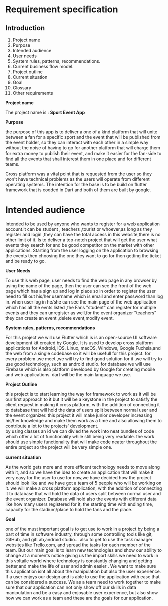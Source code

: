 
Requirement specification
========
## Introduction
1. Project name
2. Purpose
3. Intended audience
4. User needs 
5. System rules, patterns, recommendations.
6. Current business flow model.
7. Project outline 
8. Current situation 
9. Goal  
10. Glossary
11. Other requirements


__Project name__

The project name is : **Sport Event App**

__Purpose__

 the purpose of this app is to deliver a one of a kind platform that will unite between a fan for a specific sport and the event that will be published from the event holder, so they can interact with each other in a simple way without the noise of having to go for another platform that will charge them for extra money to publish their event, and make it easier for the fan-side to find all the events that shall interest them in one place and for different teams.

Cross platform was a vital point that is requested from the user so they won't have technical problems as the users will operate from different operating systems. The intention for the base is to be build on flutter framework that is codded in Dart and both of them are built by google.

# Intended audience

Intended to be used by anyone who wants to register for a web application account.it can be student , teachers ,tourist or whoever,as long as they register and login ,they can have the total access in this website,there is no other limit of it.
Is to deliver a top-notch project that will get the user what events they search for and be good competitor on the market with other applications. Starting from the user logging on the application to browsing the events then choosing the one they want to go for then getting the ticket and be ready to go.

__User Needs__

To use this web page, user needs to find the web page in any browser by using the name of the page, then the user can see the front of the web page which has a sign up and log in place so in order to register the user need to fill out his/her username which is email and enter password
than log in.
when user log in he/she can see the main page of the web application which has all the evnts listed ,the Fans "student" can register for multiple events and they can unregister as well,for the event organizer "teachers" they can create an event ,delete event,modify event.


__System rules, patterns, recommendations__

For this project we will use Flutter which is is an open-source UI software development kit created by Google. It is used to develop cross platform applications for Android, iOS, Linux, macOS, Windows, Google Fuchsia,and the web from a single codebase so it will be usefull for this project.
for every problem ,we meet ,we will try to find good solution for it ,we will try to use good technology,
such as android studio.
for database we will use Firebase which is also platform developed by Google for creating mobile and web applications.
dart will be the main language we use.

__Project Outline__

this project is to start learning the way for framework to work as it will be our first approach to it but it will be a keystone in the project to satisfy the client request in making it cross platform, with the addition of connecting it to database that will hold the data of users split between normal user and the event organizer.
this project it will make junior developer increasing his/her knowledge 
and make them work as a time and also allowing 
them to contribute a lot to the projects' development.  
by using classes an id we can divied the work into neat bundles 
of code which offer a lot of functionality while still being very readable. the work should use simple functionality that will make code neater throughout the entire project so the project will be very simple one.

__current situation__

As the world gets more and more efficent technology needs to move along with it, and so we have the idea to create an application that will make it very easy for the user to 
use for now,we have decided how the project should look like and we have got a team of 5 people who will be working on it.
we will make a cross platform application, with the addition of connecting it to database that will hold the data of users split between normal user and the event organizer. Database will hold also the events with different data like how many users registered for it, the starting time with ending time, capacity for the stadium/place to hold the fans and the place.

__Goal__

one of the must important goal is to get use to work in a project by being a part of time in software industry, through some controlling tools like git, GitHub, and gitLab,android studio... 
also to get to use the task manager websites like Trello.com, and spread the tasks for each member of the team. 
But our main goal is to learn new technologies and show our ability to change at a moments notice giving us the import skills we need to work in this voltaile world where technology is constantly changing and getting better,and make the life of user and admin easier .
We want to make sure this application isnt all about the manipulation but also the user experience. If a user enjoys our design and is able to use the application with ease that can be considered a success. We as a team need to work together to make sure that our application can not only show off our skills in data manipulation and be a easy and enjoyable user experience, but also show how we can work as a team and these are the goals for our application.






